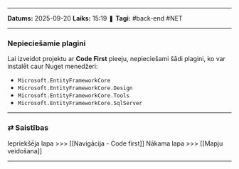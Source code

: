 ___

**Datums:** 2025-09-20
**Laiks:** 15:19
❚ **Tagi:** #back-end #NET 

---
### Nepieciešamie plagini

Lai izveidot projektu ar **Code First** pieeju, nepieciešami šādi plagini, ko var instalēt caur Nuget menedžeri:

- `Microsoft.EntityFrameworkCore`
- `Microsoft.EntityFrameworkCore.Design`
- `Microsoft.EntityFrameworkCore.Tools`
- `Microsoft.EntityFrameworkCore.SqlServer`

---
### ⇄ Saistības

Iepriekšēja lapa >>> [[Navigācija - Code first]]
Nākama lapa >>> [[Mapju veidošana]]

---